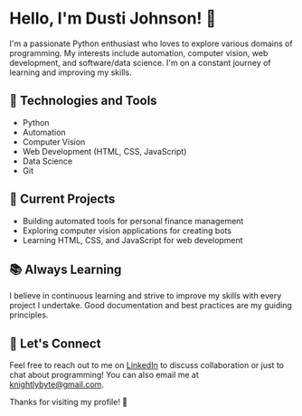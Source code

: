 # Hello, I'm Dusti Johnson! 👋

I'm a passionate Python enthusiast who loves to explore various domains of programming. My interests include automation, computer vision, web development, and software/data science. I'm on a constant journey of learning and improving my skills.

## 🔧 Technologies and Tools

- Python
- Automation
- Computer Vision
- Web Development (HTML, CSS, JavaScript)
- Data Science
- Git

## 🌱 Current Projects

- Building automated tools for personal finance management
- Exploring computer vision applications for creating bots
- Learning HTML, CSS, and JavaScript for web development

## 📚 Always Learning

I believe in continuous learning and strive to improve my skills with every project I undertake. Good documentation and best practices are my guiding principles.

## 🤝 Let's Connect

Feel free to reach out to me on [LinkedIn](https://www.linkedin.com/in/dusti-johnson/) to discuss collaboration or just to chat about programming! You can also email me at knightlybyte@gmail.com.

Thanks for visiting my profile! 🚀

